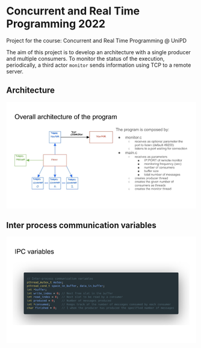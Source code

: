 # Concurrent and Real Time Programming 2022

Project for the course: Concurrent and Real Time Programming @ UniPD

The aim of this project is to develop an architecture with a single producer and multiple consumers.
To monitor the status of the execution, periodically, a third actor `monitor` sends information using TCP to a remote server.

## Architecture

![solution architecture](/img/architecture.png "solution architecture")

## Inter process communication variables
![shared variables](/img/shared_variables.png "shared variables")
